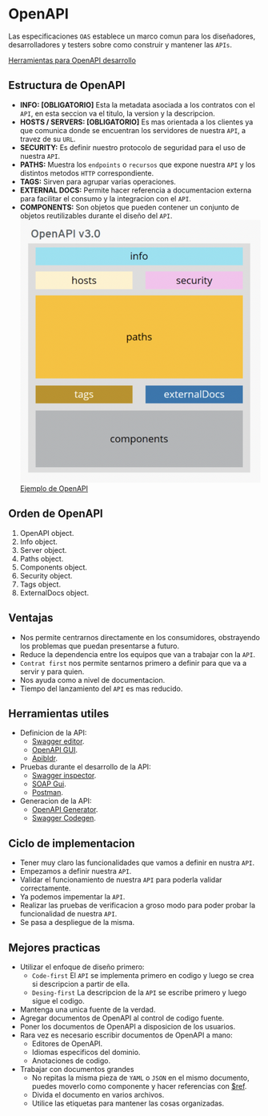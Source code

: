 # OpenAPI
Las especificaciones `OAS` establece un marco comun para los diseñadores, desarrolladores y testers sobre como construir y mantener las `APIs`.

[Herramientas para OpenAPI desarrollo](https://openapi.tools/)

## Estructura de OpenAPI

* **INFO: [OBLIGATORIO]** Esta la metadata asociada a los contratos con el `API`, en esta seccion va el titulo, la version y la descripcion.
* **HOSTS / SERVERS: [OBLIGATORIO]** Es mas orientada a los clientes ya que comunica donde se encuentran los servidores de nuestra `API`, a travez de su `URL`.
* **SECURITY:** Es definir nuestro protocolo de seguridad para el uso de nuestra `API`.
* **PATHS:** Muestra los `endpoints` o `recursos` que expone nuestra `API` y los distintos metodos `HTTP` correspondiente.
* **TAGS:** Sirven para agrupar varias operaciones.
* **EXTERNAL DOCS:** Permite hacer referencia a documentacion externa para facilitar el consumo y la integracion con el `API`.
* **COMPONENTS:** Son objetos que pueden contener un conjunto de objetos reutilizables durante el diseño del `API`.
![Estructura open api](./resources/open-api-estructura.png)
[Ejemplo de OpenAPI](./open-api-example/openapi.json)

## Orden de OpenAPI

1. OpenAPI object.
2. Info object.
3. Server object.
4. Paths object.
5. Components object.
6. Security object.
7. Tags object.
8. ExternalDocs object.

## Ventajas

* Nos permite centrarnos directamente en los consumidores, obstrayendo los problemas que puedan presentarse a futuro.
* Reduce la dependencia entre los equipos que van a trabajar con la `API`.
* `Contrat first` nos permite sentarnos primero a definir para que va a servir y para quien.
* Nos ayuda como a nivel de documentacion.
* Tiempo del lanzamiento del `API` es mas reducido.

## Herramientas utiles

* Definicion de la API:
    * [Swagger editor](https://editor.swagger.io/).
    * [OpenAPI GUI](https://mermade.github.io/openapi-gui/).
    * [Apibldr](https://www.apibldr.com/).
* Pruebas durante el desarrollo de la API:
    * [Swagger inspector](https://inspector.swagger.io/builder).
    * [SOAP Gui](https://www.soapui.org/).
    * [Postman](https://www.postman.com/).
* Generacion de la API:
    * [OpenAPI Generator](https://openapi-generator.tech/).
    * [Swagger Codegen](https://swagger.io/tools/swagger-codegen/).

## Ciclo de implementacion
* Tener muy claro las funcionalidades que vamos a definir en nustra `API`.
* Empezamos a definir nuestra `API`.
* Validar el funcionamiento de nuestra `API` para poderla validar correctamente.
* Ya podemos impementar la `API`.
* Realizar las pruebas de verificacion a groso modo para poder probar la funcionalidad de nuestra `API`.
* Se pasa a despliegue de la misma.

## Mejores practicas

* Utilizar el enfoque de diseño primero:
    * `Code-first` El `API` se implementa primero en codigo y luego se crea si descripcion a partir de ella.
    * `Desing-first` La descripcion de la `API` se escribe primero y luego sigue el codigo.
* Mantenga una unica fuente de la verdad.
* Agregar documentos de OpenAPI al control de codigo fuente.
* Poner los documentos de OpenAPI a disposicion de los usuarios.
* Rara vez es necesario escribir documentos de OpenAPI a mano:
    * Editores de OpenAPI.
    * Idiomas especificos del dominio.
    * Anotaciones de codigo.
* Trabajar con documentos grandes
    * No repitas la misma pieza de `YAML` o `JSON` en el mismo documento, puedes moverlo como componente y hacer referencias con [$ref](https://oai.github.io/Documentation/specification-components.html).
    * Divida el documento en varios archivos.
    * Utilice las etiquetas para mantener las cosas organizadas.